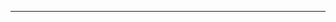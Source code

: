 <!--
CO_OP_TRANSLATOR_METADATA:
{
  "original_hash": "661bbc8e2592ebbb96aa84b1462f5755",
  "translation_date": "2025-08-28T20:06:51+00:00",
  "source_file": "03-CoreGenerativeAITechniques/README.md",
  "language_code": "tw"
}
-->


---


